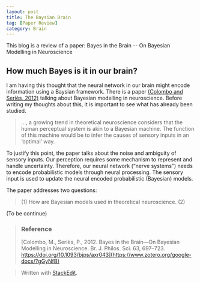 ```yaml
---
layout: post
title: The Baysian Brain
tag: [Paper Review]
category: Brain
---
```


This blog is a review of a paper: Bayes in the Brain -- On Bayesian Modelling in Neuroscience 

## How much Bayes is it in our brain?

I am having this thought that the neural network in our brain might encode information using a Baysian framework. There is a paper [(Colombo and Seriès, 2012)](https://www.zotero.org/google-docs/?B67pov) talking about Bayesian modelling in neuroscience. Before writing my thoughts about this, it is important to see what has already been studied.

> ..., a growing trend in theoretical neuroscience considers that the human perceptual system is akin to a Bayesian machine. The function of this machine would be to infer the causes of sensory inputs in an ‘optimal’ way.

To justify this point, the paper talks about the noise and ambiguity of sensory inputs. Our perception requires some mechanism to represent and handle uncertainty. Therefore, our neural network (“nerve systems”) needs to encode probabilistic models through neural processing. The sensory input is used to update the neural encoded probabilistic (Bayesian) models.

The paper addresses two questions:
> (1) How are Bayesian models used in theoretical neuroscience.
> (2) 

(To be continue)

>### Reference
> [Colombo, M., Seriès, P., 2012. Bayes in the Brain—On Bayesian Modelling in Neuroscience. Br. J. Philos. Sci. 63, 697–723. https://doi.org/10.1093/bjps/axr043](https://www.zotero.org/google-docs/?gGyNfB)

> Written with [StackEdit](https://stackedit.io/).
<!--stackedit_data:
eyJoaXN0b3J5IjpbLTE4NTc1OTgwNzAsLTE5MDIxNjA0OCwtMT
QzMTIyOTU1NCwtMTg4ODczNzM3OCwtNzkxNjA3MTQxXX0=
-->